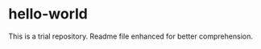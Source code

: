 hello-world
===========

This is a trial repository. Readme file enhanced for better comprehension.
